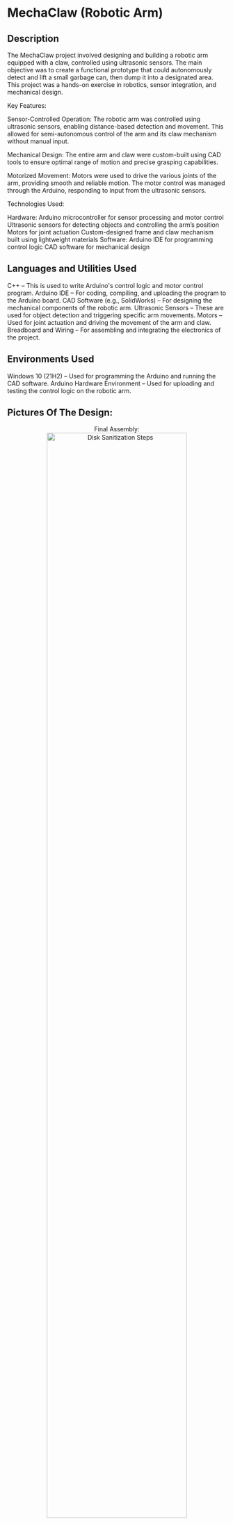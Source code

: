 <h1>MechaClaw (Robotic Arm) </h1>


<h2>Description</h2>
The MechaClaw project involved designing and building a robotic arm equipped with a claw, controlled using ultrasonic sensors. The main objective was to create a functional prototype that could autonomously detect and lift a small garbage can, then dump it into a designated area. This project was a hands-on exercise in robotics, sensor integration, and mechanical design.

Key Features:

Sensor-Controlled Operation:
The robotic arm was controlled using ultrasonic sensors, enabling distance-based detection and movement. This allowed for semi-autonomous control of the arm and its claw mechanism without manual input.

Mechanical Design:
The entire arm and claw were custom-built using CAD tools to ensure optimal range of motion and precise grasping capabilities.

Motorized Movement:
Motors were used to drive the various joints of the arm, providing smooth and reliable motion. The motor control was managed through the Arduino, responding to input from the ultrasonic sensors.

Technologies Used:

Hardware:
Arduino microcontroller for sensor processing and motor control
Ultrasonic sensors for detecting objects and controlling the arm’s position
Motors for joint actuation
Custom-designed frame and claw mechanism built using lightweight materials
Software:
Arduino IDE for programming control logic
CAD software for mechanical design
<br />


<h2>Languages and Utilities Used</h2>

C++ – This is used to write Arduino's control logic and motor control program.
Arduino IDE – For coding, compiling, and uploading the program to the Arduino board.
CAD Software (e.g., SolidWorks) – For designing the mechanical components of the robotic arm.
Ultrasonic Sensors – These are used for object detection and triggering specific arm movements.
Motors – Used for joint actuation and driving the movement of the arm and claw.
Breadboard and Wiring – For assembling and integrating the electronics of the project.

<h2>Environments Used </h2>
Windows 10 (21H2) – Used for programming the Arduino and running the CAD software.
Arduino Hardware Environment – Used for uploading and testing the control logic on the robotic arm.

<h2>Pictures Of The Design:</h2>

<p align="center">
Final Assembly: <br/>
<img src="https://i.imgur.com/nW3r19V.png" height="80%" width="80%" alt="Disk Sanitization Steps"/>
<br />
<br />
Inside the Base Includes Breadboard and Arduino Board:  <br/>
<img src="https://i.imgur.com/MDuaVmo.png" height="80%" width="80%" alt="Disk Sanitization Steps"/>
<br />
<br />
Sensor Used:  <br/>
<img src="https://i.imgur.com/czMqtAS.png" height="80%" width="80%" alt="Disk Sanitization Steps"/>
<br />
<br />
3D Parts: <br/>
<img src="https://i.imgur.com/ZpX4BJ9.jpeg"/>
<br />
<br />
Arduino  <br/>
<img src="https://i.imgur.com/oZ3J7Hj.png"/>
<br />
<br />
Attachment Of Sensor:  <br/>
<img src="https://i.imgur.com/5wWDHfr.jpeg" height="80%" width="80%" alt="Disk Sanitization Steps"/>
<br />
<br />
Final Video: 


https://github.com/user-attachments/assets/53fef103-e0f5-42ed-9a25-f91c883c6da9









<!--
 ```diff
- text in red
+ text in green
! text in orange
# text in gray
@@ text in purple (and bold)@@
```
--!>
